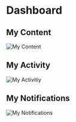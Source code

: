 # Dashboard

## My Content
![My Content][1]

## My Activity
![My Activitiy][2]

## My Notifications
![My Notifications][3]

[1]: https://raw.github.com/ndlib/planning/master/2013-Fall-DCE-Sprints/Wireframes/Sharpie-Dashboard-1-My-Content.jpg
[2]: https://raw.github.com/ndlib/planning/master/2013-Fall-DCE-Sprints/Wireframes/Sharpie-Dashboard-2-My-Activity.jpg
[3]: https://raw.github.com/ndlib/planning/master/2013-Fall-DCE-Sprints/Wireframes/Sharpie-Dashboard-3-My-Notifications.jpg
